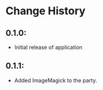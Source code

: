 # Change History

## 0.1.0:

* Initial release of application

## 0.1.1:

* Added ImageMagick to the party.
